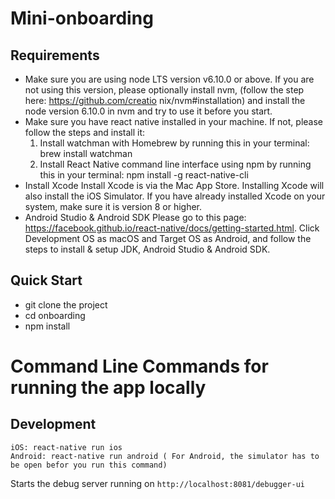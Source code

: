 # Mini-onboarding


## Requirements

- Make sure you are using node LTS version v6.10.0 or above. If you are not using this version,
  please optionally install nvm, (follow the step here: https://github.com/creatio nix/nvm#installation)
  and install the node version 6.10.0 in nvm and try to use it before you start.
- Make sure you have react native installed in your machine. If not, please follow the steps and install it:
  1. Install watchman with Homebrew by running this in your terminal: brew install watchman
  2. Install React Native command line interface using npm by running this in your terminal: npm install -g react-native-cli
- Install Xcode
  Install Xcode is via the Mac App Store. Installing Xcode will also install the iOS Simulator.
  If you have already installed Xcode on your system, make sure it is version 8 or higher.
- Android Studio & Android SDK
  Please go to this page: https://facebook.github.io/react-native/docs/getting-started.html.
  Click Development OS as macOS and Target OS as Android, and follow the steps to install & setup JDK, Android Studio & Android SDK.

## Quick Start

- git clone the project
- cd onboarding
- npm install

# Command Line Commands for running the app locally

## Development

```Shell
iOS: react-native run ios
Android: react-native run android ( For Android, the simulator has to be open befor you run this command)
```

Starts the debug server running on `http://localhost:8081/debugger-ui`